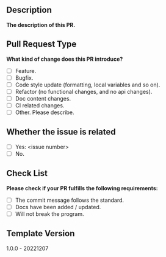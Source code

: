 ## Description

**The description of this PR.**

## Pull Request Type

**What kind of change does this PR introduce?**

- [ ] Feature.
- [ ] Bugfix.
- [ ] Code style update (formatting, local variables and so on).
- [ ] Refactor (no functional changes, and no api changes).
- [ ] Doc content changes.
- [ ] CI related changes.
- [ ] Other. Please describe.

## Whether the issue is related

- [ ] Yes: \<issue number\>
- [ ] No.

## Check List

**Please check if your PR fulfills the following requirements:**

- [ ] The commit message follows the standard.
- [ ] Docs have been added / updated.
- [ ] Will not break the program.

## Template Version

1.0.0 - 20221207
